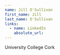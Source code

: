 ```yaml
---
name: Jill O'Sullivan
first_name: Jill
last_name: O'Sullivan
links:
  - name: LinkedIn
    absolute_url: 
---
```

University College Cork
